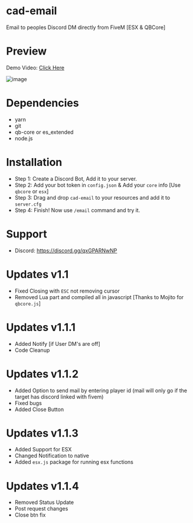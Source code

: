 # cad-email
Email to peoples Discord DM directly from FiveM [ESX & QBCore]

# Preview
Demo Video: [Click Here](https://youtu.be/x6OisU5M22A)

![image](https://user-images.githubusercontent.com/72443203/149477441-45e94f16-ce23-4f99-8967-3927a3911bad.png)

# Dependencies
* yarn
* git
* qb-core or es_extended
* node.js

# Installation
* Step 1: Create a Discord Bot, Add it to your server.
* Step 2: Add your bot token in `config.json` & Add your `core` info [Use `qbcore` or `esx`]
* Step 3: Drag and drop `cad-email` to your resources and add it to `server.cfg`
* Step 4: Finish! Now use `/email` command and try it.

# Support
* Discord: https://discord.gg/qxGPARNwNP


# Updates v1.1
* Fixed Closing with `ESC` not removing cursor
* Removed Lua part and compiled all in javascript [Thanks to Mojito for `qbcore.js`]

# Updates v1.1.1
* Added Notify [if User DM's are off]
* Code Cleanup

# Updates v1.1.2
* Added Option to send mail by entering player id (mail will only go if the target has discord linked with fivem)
* Fixed bugs
* Added Close Button

# Updates v1.1.3
* Added Support for ESX
* Changed Notification to native
* Added `esx.js` package for running esx functions

# Updates v1.1.4
* Removed Status Update
* Post request changes
* Close btn fix
